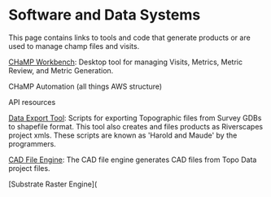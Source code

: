 
# Software and Data Systems
This page contains links to tools and code that generate products or are used to manage champ files and visits.

[CHaMP Workbench](http://workbench.northarrowresearch.com/): Desktop tool for managing Visits, Metrics, Metric Review, and Metric Generation.

CHaMP Automation (all things AWS structure)

API resources

[Data Export Tool](https://southforkresearch.github.io/CHaMP_Survey_Project_Export/): Scripts for exporting Topographic files from Survey GDBs to shapefile format.  This tool also creates and files products as Riverscapes project xmls.  These scripts are known as 'Harold and Maude' by the programmers.

[CAD File Engine](https://github.com/SouthForkResearch/CHaMP_Metrics/blob/master/docs/cad_exports.md):  The CAD file engine generates CAD files from Topo Data project files. 

[Substrate Raster Engine](
